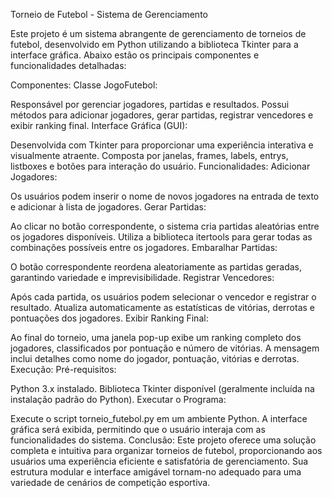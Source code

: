 Torneio de Futebol - Sistema de Gerenciamento

Este projeto é um sistema abrangente de gerenciamento de torneios de futebol, desenvolvido em Python utilizando a biblioteca Tkinter para a interface gráfica. Abaixo estão os principais componentes e funcionalidades detalhadas:

Componentes:
Classe JogoFutebol:

Responsável por gerenciar jogadores, partidas e resultados.
Possui métodos para adicionar jogadores, gerar partidas, registrar vencedores e exibir ranking final.
Interface Gráfica (GUI):

Desenvolvida com Tkinter para proporcionar uma experiência interativa e visualmente atraente.
Composta por janelas, frames, labels, entrys, listboxes e botões para interação do usuário.
Funcionalidades:
Adicionar Jogadores:

Os usuários podem inserir o nome de novos jogadores na entrada de texto e adicionar à lista de jogadores.
Gerar Partidas:

Ao clicar no botão correspondente, o sistema cria partidas aleatórias entre os jogadores disponíveis.
Utiliza a biblioteca itertools para gerar todas as combinações possíveis entre os jogadores.
Embaralhar Partidas:

O botão correspondente reordena aleatoriamente as partidas geradas, garantindo variedade e imprevisibilidade.
Registrar Vencedores:

Após cada partida, os usuários podem selecionar o vencedor e registrar o resultado.
Atualiza automaticamente as estatísticas de vitórias, derrotas e pontuações dos jogadores.
Exibir Ranking Final:

Ao final do torneio, uma janela pop-up exibe um ranking completo dos jogadores, classificados por pontuação e número de vitórias.
A mensagem inclui detalhes como nome do jogador, pontuação, vitórias e derrotas.
Execução:
Pré-requisitos:

Python 3.x instalado.
Biblioteca Tkinter disponível (geralmente incluída na instalação padrão do Python).
Executar o Programa:

Execute o script torneio_futebol.py em um ambiente Python.
A interface gráfica será exibida, permitindo que o usuário interaja com as funcionalidades do sistema.
Conclusão:
Este projeto oferece uma solução completa e intuitiva para organizar torneios de futebol, proporcionando aos usuários uma experiência eficiente e satisfatória de gerenciamento. Sua estrutura modular e interface amigável tornam-no adequado para uma variedade de cenários de competição esportiva.
